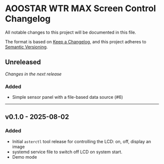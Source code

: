 # AOOSTAR WTR MAX Screen Control Changelog

All notable changes to this project will be documented in this file.

The format is based on [Keep a Changelog](https://keepachangelog.com/en/1.0.0/),
and this project adheres to [Semantic Versioning](https://semver.org/spec/v2.0.0.html).

## Unreleased

_Changes in the next release_

### Added
- Simple sensor panel with a file-based data source (#6) 

---

## v0.1.0 - 2025-08-02
### Added
- Initial `asterctl` tool release for controlling the LCD: on, off, display an image
- systemd service file to switch off LCD on system start.
- Demo mode
